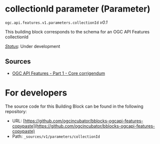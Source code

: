 
# collectionId parameter (Parameter)

`ogc.api.features.v1.parameters.collectionId` *v0.1*

This building block corresponds to the schema for an OGC API Features collectionId

[*Status*](http://www.opengis.net/def/status): Under development

## Sources

* [OGC API Features - Part 1 - Core corrigendum](https://docs.ogc.org/is/17-069r4/17-069r4.html)

# For developers

The source code for this Building Block can be found in the following repository:

* URL: [https://github.com/ogcincubator/bblocks-ogcapi-features-copypaste](https://github.com/ogcincubator/bblocks-ogcapi-features-copypaste)
* Path: `_sources/v1/parameters/collectionId`

